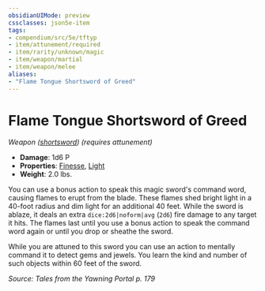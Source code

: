 ```yaml
---
obsidianUIMode: preview
cssclasses: json5e-item
tags:
- compendium/src/5e/tftyp
- item/attunement/required
- item/rarity/unknown/magic
- item/weapon/martial
- item/weapon/melee
aliases: 
- "Flame Tongue Shortsword of Greed"
---
```

# Flame Tongue Shortsword of Greed
*Weapon ([shortsword](2-Mechanics/CLI/items/shortsword.md)) (requires attunement)*  

- **Damage**: 1d6 P
- **Properties**: [Finesse](2-Mechanics/CLI/rules/item-properties.md#Finesse), [Light](2-Mechanics/CLI/rules/item-properties.md#Light)
- **Weight**: 2.0 lbs.

You can use a bonus action to speak this magic sword's command word, causing flames to erupt from the blade. These flames shed bright light in a 40-foot radius and dim light for an additional 40 feet. While the sword is ablaze, it deals an extra `dice:2d6|noform|avg` (`2d6`) fire damage to any target it hits. The flames last until you use a bonus action to speak the command word again or until you drop or sheathe the sword.

While you are attuned to this sword you can use an action to mentally command it to detect gems and jewels. You learn the kind and number of such objects within 60 feet of the sword.

*Source: Tales from the Yawning Portal p. 179*